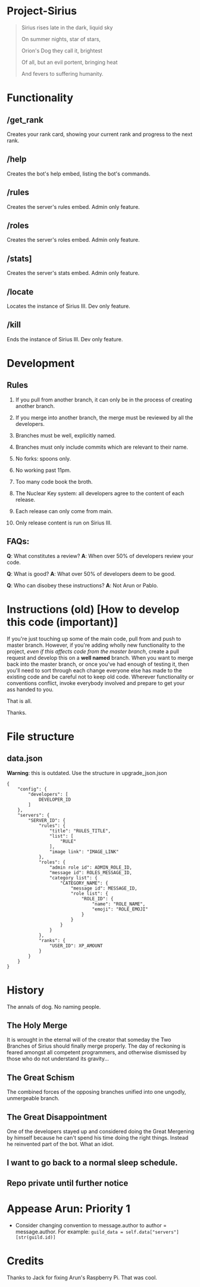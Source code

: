 # Project-Sirius

>   Sirius rises late in the dark, liquid sky
>   
>   On summer nights, star of stars,
>   
>   Orion's Dog they call it, brightest
>   
>   Of all, but an evil portent, bringing heat
>   
>   And fevers to suffering humanity.

# Functionality

## /get_rank

Creates your rank card, showing your current rank and progress to the next rank.

## /help

Creates the bot's help embed, listing the bot's commands.

## /rules

Creates the server's rules embed.
Admin only feature.

## /roles

Creates the server's roles embed.
Admin only feature.

## /stats]

Creates the server's stats embed.
Admin only feature.

## /locate

Locates the instance of Sirius III.
Dev only feature.

## /kill

Ends the instance of Sirius III.
Dev only feature.

# Development

## Rules

1. If you pull from another branch, it can only be in the process of creating another branch.
2. If you merge into another branch, the merge must be reviewed by all the developers.
3. Branches must be well, explicitly named.
4. Branches must only include commits which are relevant to their name.
5. No forks: spoons only.
6. No working past 11pm.

7. Too many code book the broth.
8. The Nuclear Key system: all developers agree to the content of each release.
9. Each release can only come from main.
10. Only release content is run on Sirius III.

## FAQs:

**Q**: What constitutes a review?
**A**: When over 50% of developers review your code.

**Q**: What is good?
**A**: What over 50% of developers deem to be good.

**Q**: Who can disobey these instructions?
**A**: Not Arun or Pablo.

# Instructions (old) [How to develop this code (**important**)]

If you're just touching up some of the main code, pull from and push to master branch. However, if you're adding wholly new functionality to the project, *even if this affects code from the master branch*, create a pull request and develop this on a **well named** branch. When you want to merge back into the master branch, or once you've had enough of testing it, then you'll need to sort through each change everyone else has made to the existing code and be careful not to keep old code. Wherever functionality or conventions conflict, invoke everybody involved and prepare to get your ass handed to you.

That is all.

Thanks.

# File structure

## data.json

**Warning**: this is outdated. Use the structure in upgrade_json.json

```
{
    "config": {
        "developers": [
            DEVELOPER_ID
        ]
    },
    "servers": {
        "SERVER_ID": {
            "rules": {
                "title": "RULES_TITLE",
                "list": [
                    "RULE"
                ],
                "image link": "IMAGE_LINK"
            },
            "roles": {
                "admin role id": ADMIN_ROLE_ID,
                "message id": ROLES_MESSAGE_ID,
                "category list": {
                    "CATEGORY_NAME": {
                        "message id": MESSAGE_ID,
                        "role list": {
                            "ROLE_ID": {
                                "name": "ROLE_NAME",
                                "emoji": "ROLE_EMOJI"
                            }
                        }
                    }
                }
            },
            "ranks": {
                "USER_ID": XP_AMOUNT
            }
        }
    }
}
```

# History

The annals of dog.
No naming people.

## The Holy Merge

It is wrought in the eternal will of the creator that someday the Two Branches of Sirius should finally merge properly. The day of reckoning is feared amongst all competent programmers, and otherwise dismissed by those who do not understand its gravity...

## The Great Schism

The combined forces of the opposing branches unified into one ungodly, unmergeable branch.

## The Great Disappointment

One of the developers stayed up and considered doing the Great Mergening by himself because he can't spend his time doing the right things. Instead he reinvented part of the bot. What an idiot.

## I want to go back to a normal sleep schedule.

## Repo private until further notice

# Appease Arun: Priority 1

- Consider changing convention to message.author to author = message.author. For example:
    `guild_data = self.data["servers"][str(guild.id)]`

# Credits

Thanks to Jack for fixing Arun's Raspberry Pi. That was cool.
